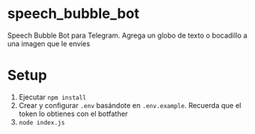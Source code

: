 # speech_bubble_bot
 Speech Bubble Bot para Telegram. Agrega un globo de texto o bocadillo a una imagen que le envíes

# Setup
1. Ejecutar `npm install`
2. Crear y configurar `.env` basándote en `.env.example`. Recuerda que el token lo obtienes con el botfather
3. `node index.js`

